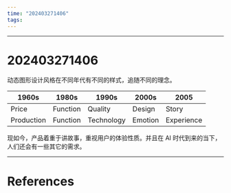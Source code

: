 ```yaml
---
time: "202403271406"
tags:
---
```


--- 
# 202403271406

动态图形设计风格在不同年代有不同的样式，追随不同的理念。

| 1960s      | 1980s    | 1990s      | 2000s   | 2005       |
| ---------- | -------- | ---------- | ------- | ---------- |
| Price      | Function | Quality    | Design  | Story      |
| Production | Function | Technology | Emotion | Experience |

现如今，产品着重于讲故事，重视用户的体验性质。并且在 AI 时代到来的当下，人们还会有一些其它的需求。

---
# References

